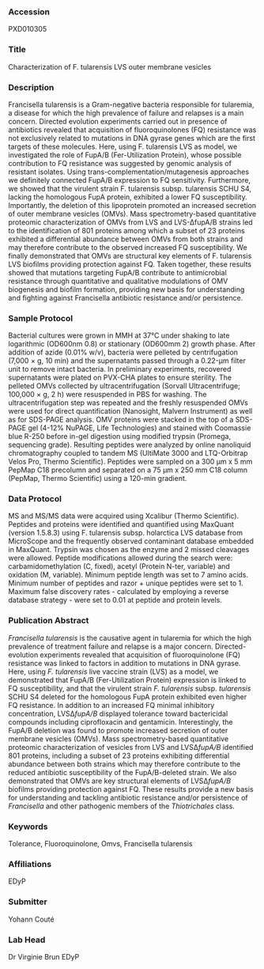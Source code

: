 ### Accession
PXD010305

### Title
Characterization of F. tularensis LVS outer membrane vesicles

### Description
Francisella tularensis is a Gram-negative bacteria responsible for tularemia, a disease for which the high prevalence of failure and relapses is a main concern. Directed evolution experiments carried out in presence of antibiotics revealed that acquisition of fluoroquinolones (FQ) resistance was not exclusively related to mutations in DNA gyrase genes which are the first targets of these molecules. Here, using F. tularensis LVS as model, we investigated the role of FupA/B (Fer-Utilization Protein), whose possible contribution to FQ resistance was suggested by genomic analysis of resistant isolates. Using trans-complementation/mutagenesis approaches we definitely connected FupA/B expression to FQ sensitivity. Furthermore, we showed that the virulent strain F. tularensis subsp. tularensis SCHU S4, lacking the homologous FupA protein, exhibited a lower FQ susceptibility. Importantly, the deletion of this lipoprotein promoted an increased secretion of outer membrane vesicles (OMVs). Mass spectrometry-based quantitative proteomic characterization of OMVs from LVS and LVS-∆fupA/B strains led to the identification of 801 proteins among which a subset of 23 proteins exhibited a differential abundance between OMVs from both strains and may therefore contribute to the observed increased FQ susceptibility. We finally demonstrated that OMVs are structural key elements of F. tularensis LVS biofilms providing protection against FQ. Taken together, these results showed that mutations targeting FupA/B contribute to antimicrobial resistance through quantitative and qualitative modulations of OMV biogenesis and biofilm formation, providing new basis for understanding and fighting against Francisella antibiotic resistance and/or persistence.

### Sample Protocol
Bacterial cultures were grown in MMH at 37°C under shaking to late logarithmic (OD600nm 0.8) or stationary (OD600mm 2) growth phase. After addition of azide (0.01% w/v), bacteria were pelleted by centrifugation (7,000 × g, 10 min) and the supernatants passed through a 0.22-μm filter unit to remove intact bacteria. In preliminary experiments, recovered supernatants were plated on PVX-CHA plates to ensure sterility. The pelleted OMVs collected by ultracentrifugation (Sorvall Ultracentrifuge; 100,000 × g, 2 h) were resuspended in PBS for washing. The ultracentrifugation step was repeated and the freshly resuspended OMVs were used for direct quantification (Nanosight, Malvern Instrument) as well as for SDS-PAGE analysis. OMV proteins were stacked in the top of a SDS-PAGE gel (4-12% NuPAGE, Life Technologies) and stained with Coomassie blue R-250 before in-gel digestion using modified trypsin (Promega, sequencing grade). Resulting peptides were analyzed by online nanoliquid chromatography coupled to tandem MS (UltiMate 3000 and LTQ-Orbitrap Velos Pro, Thermo Scientific). Peptides were sampled on a 300 µm x 5 mm PepMap C18 precolumn and separated on a 75 µm x 250 mm C18 column (PepMap, Thermo Scientific) using a 120-min gradient.

### Data Protocol
MS and MS/MS data were acquired using Xcalibur (Thermo Scientific). Peptides and proteins were identified and quantified using MaxQuant (version 1.5.8.3) using F. tularensis subsp. holarctica LVS database from MicroScope and the frequently observed contaminant database embedded in MaxQuant. Trypsin was chosen as the enzyme and 2 missed cleavages were allowed. Peptide modifications allowed during the search were: carbamidomethylation (C, fixed), acetyl (Protein N-ter, variable) and oxidation (M, variable). Minimum peptide length was set to 7 amino acids. Minimum number of peptides and razor + unique peptides were set to 1. Maximum false discovery rates - calculated by employing a reverse database strategy - were set to 0.01 at peptide and protein levels.

### Publication Abstract
<i>Francisella tularensis</i> is the causative agent in tularemia for which the high prevalence of treatment failure and relapse is a major concern. Directed-evolution experiments revealed that acquisition of fluoroquinolone (FQ) resistance was linked to factors in addition to mutations in DNA gyrase. Here, using <i>F. tularensis</i> live vaccine strain (LVS) as a model, we demonstrated that FupA/B (Fer-Utilization Protein) expression is linked to FQ susceptibility, and that the virulent strain <i>F. tularensis</i> subsp. <i>tularensis</i> SCHU S4 deleted for the homologous FupA protein exhibited even higher FQ resistance. In addition to an increased FQ minimal inhibitory concentration, LVS&#x394;<i>fupA/B</i> displayed tolerance toward bactericidal compounds including ciprofloxacin and gentamicin. Interestingly, the FupA/B deletion was found to promote increased secretion of outer membrane vesicles (OMVs). Mass spectrometry-based quantitative proteomic characterization of vesicles from LVS and LVS&#x2206;<i>fupA/B</i> identified 801 proteins, including a subset of 23 proteins exhibiting differential abundance between both strains which may therefore contribute to the reduced antibiotic susceptibility of the FupA/B-deleted strain. We also demonstrated that OMVs are key structural elements of LVS&#x394;<i>fupA/B</i> biofilms providing protection against FQ. These results provide a new basis for understanding and tackling antibiotic resistance and/or persistence of <i>Francisella</i> and other pathogenic members of the <i>Thiotrichales</i> class.

### Keywords
Tolerance, Fluoroquinolone, Omvs, Francisella tularensis

### Affiliations
EDyP

### Submitter
Yohann Couté

### Lab Head
Dr Virginie Brun
EDyP


